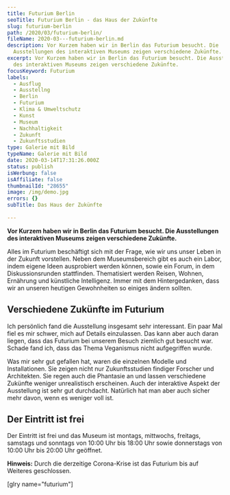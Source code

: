 ```yaml
---
title: Futurium Berlin
seoTitle: Futurium Berlin - das Haus der Zukünfte
slug: futurium-berlin
path: /2020/03/futurium-berlin/
fileName: 2020-03---futurium-berlin.md
description: Vor Kurzem haben wir in Berlin das Futurium besucht. Die
  Ausstellungen des interaktiven Museums zeigen verschiedene Zukünfte.
excerpt: Vor Kurzem haben wir in Berlin das Futurium besucht. Die Ausstellungen
  des interaktiven Museums zeigen verschiedene Zukünfte.
focusKeyword: Futurium
labels:
  - Ausflug
  - Ausstellng
  - Berlin
  - Futurium
  - Klima & Umweltschutz
  - Kunst
  - Museum
  - Nachhaltigkeit
  - Zukunft
  - Zukunftsstudien
type: Galerie mit Bild
typeName: Galerie mit Bild
date: 2020-03-14T17:31:26.000Z
status: publish
isWerbung: false
isAffiliate: false
thumbnailId: "28655"
image: /img/demo.jpg
errors: {}
subTitle: Das Haus der Zukünfte
  
---
```


**Vor Kurzem haben wir in Berlin das Futurium besucht. Die Ausstellungen des
interaktiven Museums zeigen verschiedene Zukünfte.**

Alles im Futurium beschäftigt sich mit der Frage, wie wir uns unser Leben in der
Zukunft vorstellen. Neben dem Museumsbereich gibt es auch ein Labor, indem
eigene Ideen ausprobiert werden können, sowie ein Forum, in dem
Diskussionsrunden stattfinden. Thematisiert werden Reisen, Wohnen, Ernährung und
künstliche Intelligenz. Immer mit dem Hintergedanken, dass wir an unseren
heutigen Gewohnheiten so einiges ändern sollten.

## Verschiedene Zukünfte im Futurium

Ich persönlich fand die Ausstellung insgesamt sehr interessant. Ein paar Mal
fiel es mir schwer, mich auf Details einzulassen. Das kann aber auch daran
liegen, dass das Futurium bei unserem Besuch ziemlich gut besucht war. Schade
fand ich, dass das Thema Veganismus nicht aufgegriffen wurde.

Was mir sehr gut gefallen hat, waren die einzelnen Modelle und Installationen.
Sie zeigen nicht nur Zukunftsstudien findiger Forscher und Architekten. Sie
regen auch die Phantasie an und lassen verschiedene Zukünfte weniger
unrealistisch erscheinen. Auch der interaktive Aspekt der Ausstellung ist sehr
gut durchdacht. Natürlich hat man aber auch sicher mehr davon, wenn es weniger
voll ist.

## Der Eintritt ist frei

Der Eintritt ist frei und das Museum ist montags, mittwochs, freitags, samstags
und sonntags von 10:00 Uhr bis 18:00 Uhr sowie donnerstags von 10:00 Uhr bis
20:00 Uhr geöffnet.

**Hinweis:** Durch die derzeitige Corona-Krise ist das Futurium bis auf Weiteres
geschlossen.

[glry name="futurium"]

  
